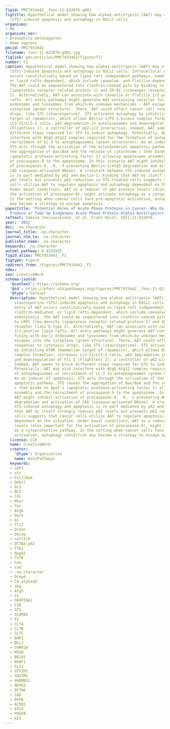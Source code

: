 ```yaml
---
figid: PMC7933442__fonc-11-622076-g001
figtitle: Hypothetical model showing how alpha1-antitrypsin (AAT) may affect staurosporine
  (STS)-induced apoptosis and autophagy in NSCLC cells
organisms:
- NA
organisms_ner:
- Drosophila melanogaster
- Homo sapiens
pmcid: PMC7933442
filename: fonc-11-622076-g001.jpg
figlink: pmc/articles/PMC7933442/figure/f1/
number: F1
caption: Hypothetical model showing how alpha1-antitrypsin (AAT) may affect staurosporine
  (STS)-induced apoptosis and autophagy in NSCLC cells. Intracellular entry of AAT
  occurs constitutively based on lipid raft independent pathways, namely clathrin-mediated,
  or lipid rafts-dependent, which include caveolae- and flotilin-dependent endocytosis.
  The AAT could be sequestered into clathrin-coated pits by binding to LRP1 (low-density
  lipoprotein receptor related protein 1) and SR-BI (scavenger receptor class b type
  I). Alternatively, AAT can associate with caveolin or flotilin 1/2-postive lipid
  rafts. All entry pathways might generate AAT-containing vesicles fusing with early
  endosomes and lysosomes from which—by unknown mechanisms - AAT escapes into the
  cytoplasm (green structure). There, AAT could affect cancer cell responses to cytotoxic
  drugs, like STS (staurosporine). STS activates autophagy by inhibiting mTOR (mammalian
  target of rapamycin), which allows Beclin-1/PI 3-kinase complex formation, increases
  LC3-II/LC3-I ratio, p62 degradation in autolysosomes and downregulation of Fli I
  (Flightless I), a controller of p62-LC3 interaction. Indeed, AAT seems to block
  different steps required for STS to induce autophagy. Potentially, AAT may also
  interfere with Atg5-Atg12 complex required for the formation of autophagosomes or
  recruitment of LC-3 to autophagosomes (green structures). As an inducer of apoptosis,
  STS acts through the activation of the mitochondrial apoptotic pathway. STS causes
  the aggregation of Bax/Bak and the release of cytochrome c that binds to Apaf-1
  (apoptotic protease-activating factor 1) allowing apoptosome assembly and the recruitment
  of procaspase-9 to the apoptosome. In this scenario AAT might inhibit activation
  of procaspases-8, -9, -3 preventing Beclin-1/Atg5 degradation and activation of
  CAD (caspase-activated DNase). A crosstalk between STS-induced autophagy and apoptosis
  is in part mediated by p62 and beclin-1. Finding that AAT by itself strongly reduces
  p62 levels but prevents p62 reduction in STS-treated cells suggests that cancer
  cells utilize AAT to regulate apoptosis and autophagy dependent on the situation.
  Under basal conditions, AAT as a reducer of p62 protein levels (also important for
  the activation of procaspase-8), might activate autophagy as a cytoprotective pathway.
  In the setting when cancer cells face pro-apoptotic activation, autophagy inhibition
  may become a strategy to escape apoptosis.
papertitle: 'Potential Roles of Acute Phase Proteins in Cancer: Why Do Cancer Cells
  Produce or Take Up Exogenous Acute Phase Protein Alpha1-Antitrypsin?.'
reftext: Sabina Janciauskiene, et al. Front Oncol. 2021;11:622076.
year: '2021'
doi: .na.character
journal_title: .na.character
journal_nlm_ta: .na.character
publisher_name: .na.character
keywords: .na.character
automl_pathway: 0.9235932
figid_alias: PMC7933442__F1
figtype: Figure
redirect_from: /figures/PMC7933442__F1
ndex: ''
seo: CreativeWork
schema-jsonld:
  '@context': https://schema.org/
  '@id': https://pfocr.wikipathways.org/figures/PMC7933442__fonc-11-622076-g001.html
  '@type': Dataset
  description: Hypothetical model showing how alpha1-antitrypsin (AAT) may affect
    staurosporine (STS)-induced apoptosis and autophagy in NSCLC cells. Intracellular
    entry of AAT occurs constitutively based on lipid raft independent pathways, namely
    clathrin-mediated, or lipid rafts-dependent, which include caveolae- and flotilin-dependent
    endocytosis. The AAT could be sequestered into clathrin-coated pits by binding
    to LRP1 (low-density lipoprotein receptor related protein 1) and SR-BI (scavenger
    receptor class b type I). Alternatively, AAT can associate with caveolin or flotilin
    1/2-postive lipid rafts. All entry pathways might generate AAT-containing vesicles
    fusing with early endosomes and lysosomes from which—by unknown mechanisms - AAT
    escapes into the cytoplasm (green structure). There, AAT could affect cancer cell
    responses to cytotoxic drugs, like STS (staurosporine). STS activates autophagy
    by inhibiting mTOR (mammalian target of rapamycin), which allows Beclin-1/PI 3-kinase
    complex formation, increases LC3-II/LC3-I ratio, p62 degradation in autolysosomes
    and downregulation of Fli I (Flightless I), a controller of p62-LC3 interaction.
    Indeed, AAT seems to block different steps required for STS to induce autophagy.
    Potentially, AAT may also interfere with Atg5-Atg12 complex required for the formation
    of autophagosomes or recruitment of LC-3 to autophagosomes (green structures).
    As an inducer of apoptosis, STS acts through the activation of the mitochondrial
    apoptotic pathway. STS causes the aggregation of Bax/Bak and the release of cytochrome
    c that binds to Apaf-1 (apoptotic protease-activating factor 1) allowing apoptosome
    assembly and the recruitment of procaspase-9 to the apoptosome. In this scenario
    AAT might inhibit activation of procaspases-8, -9, -3 preventing Beclin-1/Atg5
    degradation and activation of CAD (caspase-activated DNase). A crosstalk between
    STS-induced autophagy and apoptosis is in part mediated by p62 and beclin-1. Finding
    that AAT by itself strongly reduces p62 levels but prevents p62 reduction in STS-treated
    cells suggests that cancer cells utilize AAT to regulate apoptosis and autophagy
    dependent on the situation. Under basal conditions, AAT as a reducer of p62 protein
    levels (also important for the activation of procaspase-8), might activate autophagy
    as a cytoprotective pathway. In the setting when cancer cells face pro-apoptotic
    activation, autophagy inhibition may become a strategy to escape apoptosis.
  license: CC0
  name: CreativeWork
  creator:
    '@type': Organization
    name: WikiPathways
  keywords:
  - LRP1
  - sts
  - Fs(3)Bak
  - Debcl
  - bc2
  - BC1
  - lds
  - Mtor
  - Tor
  - Atg6
  - Dark
  - pi
  - fliI
  - Dronc
  - Decay
  - ref(2)P
  - DCTN4-p62
  - Tfb1
  - Nup62
  - Taf6
  - how
  - cad
  - .na.character
  - Drep4
  - Ca-alpha1D
  - shg
  - Atg5
  - ss
  - SERPINA1
  - C1D
  - STS
  - SCARB1
  - F2
  - CLTA
  - CLTB
  - CLTC
  - BAK1
  - BCL2
  - CHMP2A
  - MTOR
  - BECN1
  - APAF1
  - FLII
  - GTF2H1
  - SQSTM1
  - KHDRBS1
  - NUP62
  - DCTN4
  - CAD
  - DFFB
  - ACOD1
  - ATG5
  - PDGFB
  - SIS
---
```

